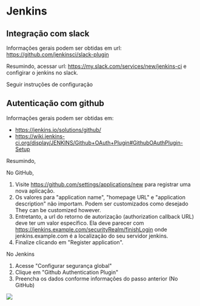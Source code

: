 # Jenkins

## Integração com slack

Informações gerais podem ser obtidas em url: https://github.com/jenkinsci/slack-plugin

Resumindo,
acessar url: https://my.slack.com/services/new/jenkins-ci
e configirar o jenkins no slack.

Seguir instruções de configuração


## Autenticação com github

Informações gerais podem ser obtidas em:
 
  * https://jenkins.io/solutions/github/
  * https://wiki.jenkins-ci.org/display/JENKINS/Github+OAuth+Plugin#GithubOAuthPlugin-Setup
 
 Resumindo,
 

No GitHub,
 
1. Visite https://github.com/settings/applications/new para registrar uma nova aplicação.
1. Os valores para "application name", "homepage URL" e "application description" não importam. Podem ser customizados como desejado They can be customized however.
1. Entretanto, a url do retorno de autorização (authorization callback URL) deve ter um valor específico. Ela deve parecer com https://jenkins.example.com/securityRealm/finishLogin onde jenkins.example.com é a localização do seu servidor jenkins.
1. Finalize clicando em "Register application". 

No Jenkins

1. Acesse "Configurar segurança global"
1. Clique em "Github Authentication Plugin"
1. Preencha os dados conforme informações do passo anterior (No GitHub)

![](https://jenkins.io/images/solution-images/jenkins-github-oauth-enable.png)

